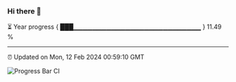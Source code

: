 ### Hi there 👋

⏳ Year progress { ███▁▁▁▁▁▁▁▁▁▁▁▁▁▁▁▁▁▁▁▁▁▁▁▁▁▁▁ } 11.49 %

---

⏰ Updated on Mon, 12 Feb 2024 00:59:10 GMT

![Progress Bar CI](https://github.com/liununu/liununu/workflows/Progress%20Bar%20CI/badge.svg)

